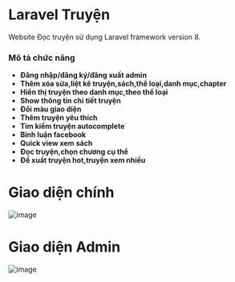 # Laravel Truyện
Website Đọc truyện sử dụng  Laravel framework version 8.


### Mô tả chức năng
- **Đăng nhập/đăng ký/đăng xuất admin**
- **Thêm xóa sửa,liệt kê truyện,sách,thể loại,danh mục,chapter**
- **Hiển thị truyện theo danh mục,theo thể loại**
- **Show thông tin chi tiết truyện**
- **Đổi màu giao diện**
- **Thêm truyện yêu thích**
- **Tìm kiếm truyện autocomplete**
- **Bình luận facebook**
- **Quick view xem sách**
- **Đọc truyện,chọn chương cụ thể**
- **Đề xuất truyện hot,truyện xem nhiều**




# Giao diện chính
![image](https://user-images.githubusercontent.com/108797023/177555342-74711e4b-6551-4933-bff6-e977fc6adb8a.png)
# Giao diện Admin
![image](https://user-images.githubusercontent.com/108797023/177555452-9300ccdf-fe36-48e2-a166-1987979c0ea2.png)
